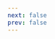 ```yaml
---
next: false
prev: false
---
```


<script setup>
import { data as dict } from './dictionary.data';
import DIndex from '~/components/Dictionary/DIndex.vue';
</script>

<!--@include: ./intro.md-->

<!--@include: ./license.md-->

